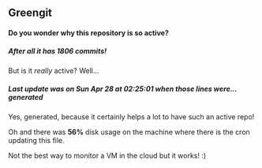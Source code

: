 ## Greengit

#### Do you wonder why this repository is so active?

##### After all it has 1806 commits!

But is it *really* active? Well...

##### Last update was on Sun Apr 28 at 02:25:01 when those lines were... generated

Yes, generated, because it certainly helps a lot to have such an active repo!

Oh and there was **56%** disk usage on the machine
where there is the cron updating this file.

Not the best way to monitor a VM in the cloud but it works! :)

